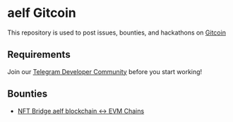 # aelf Gitcoin


This repository is used to post issues, bounties, and hackathons on [Gitcoin](https://gitcoin.co/aelfproject)


## Requirements 

Join our [Telegram Developer Community](https://t.me/aelfdeveloper) before you start working!


## Bounties

- [NFT Bridge aelf blockchain <-> EVM Chains](https://gitcoin.co/aelfproject/people)


